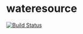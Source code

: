 # wateresource
[![Build Status](https://travis-ci.org/TDHTTT/wateresource.svg?branch=master)](https://travis-ci.org/TDHTTT/wateresource)

